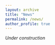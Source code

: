 ```yaml
---
layout: archive
title: "News"
permalink: /news/
author_profile: true
---
```

<style> body {text-align: justify} </style> <!-- Justify text. -->

*Under construction*
